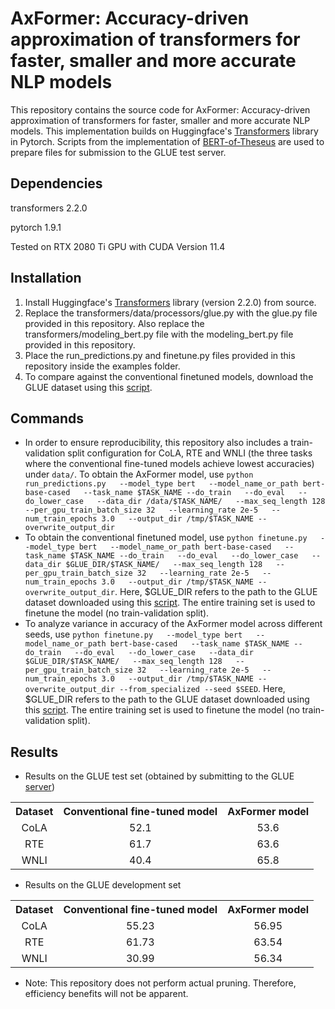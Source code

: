 # AxFormer: Accuracy-driven approximation of transformers for faster, smaller and more accurate NLP models
This repository contains the source code for AxFormer: Accuracy-driven approximation of transformers for faster, smaller and more accurate NLP models. This implementation builds on Huggingface's [Transformers](https://github.com/huggingface/transformers) library in Pytorch. Scripts from  the implementation of [BERT-of-Theseus](https://github.com/JetRunner/BERT-of-Theseus) are used to prepare files for submission to the GLUE test server.

## Dependencies
transformers 2.2.0

pytorch 1.9.1 

Tested on RTX 2080 Ti GPU with CUDA Version 11.4

## Installation
1. Install Huggingface's [Transformers](https://github.com/huggingface/transformers) library (version 2.2.0) from source.
2. Replace the transformers/data/processors/glue.py with the glue.py file provided in this repository. Also replace the transformers/modeling_bert.py file with the modeling_bert.py file provided in this repository.
3. Place the run_predictions.py and finetune.py files provided in this repository inside the examples folder.
4. To compare against the conventional finetuned models, download the GLUE dataset using this [script](https://gist.github.com/W4ngatang/60c2bdb54d156a41194446737ce03e2e).

## Commands

+ In order to ensure reproducibility, this repository also includes a train-validation split configuration for CoLA, RTE and WNLI (the three tasks where the conventional fine-tuned models achieve lowest accuracies) under `data/`. To obtain the AxFormer model, use `python run_predictions.py   --model_type bert   --model_name_or_path bert-base-cased   --task_name $TASK_NAME --do_train   --do_eval   --do_lower_case   --data_dir /data/$TASK_NAME/   --max_seq_length 128   --per_gpu_train_batch_size 32   --learning_rate 2e-5   --num_train_epochs 3.0   --output_dir /tmp/$TASK_NAME --overwrite_output_dir`
+ To obtain the conventional finetuned model, use `python finetune.py   --model_type bert   --model_name_or_path bert-base-cased   --task_name $TASK_NAME --do_train   --do_eval   --do_lower_case   --data_dir $GLUE_DIR/$TASK_NAME/   --max_seq_length 128   --per_gpu_train_batch_size 32   --learning_rate 2e-5   --num_train_epochs 3.0   --output_dir /tmp/$TASK_NAME --overwrite_output_dir`. Here, $GLUE_DIR refers to the path to the GLUE dataset downloaded using this [script](https://gist.github.com/W4ngatang/60c2bdb54d156a41194446737ce03e2e). The entire training set is used to finetune the model (no train-validation split).
+ To analyze variance in accuracy of the AxFormer model across different seeds, use `python finetune.py   --model_type bert   --model_name_or_path bert-base-cased   --task_name $TASK_NAME --do_train   --do_eval   --do_lower_case   --data_dir $GLUE_DIR/$TASK_NAME/   --max_seq_length 128   --per_gpu_train_batch_size 32   --learning_rate 2e-5   --num_train_epochs 3.0   --output_dir /tmp/$TASK_NAME --overwrite_output_dir --from_specialized --seed $SEED`. Here, $GLUE_DIR refers to the path to the GLUE dataset downloaded using this [script](https://gist.github.com/W4ngatang/60c2bdb54d156a41194446737ce03e2e). The entire training set is used to finetune the model (no train-validation split).

## Results
+ Results on the GLUE test set (obtained by submitting to the GLUE [server](https://gluebenchmark.com/))
<table>
    <tr align="center">
        <th>Dataset</th>
        <th>Conventional fine-tuned model</th>
        <th>AxFormer model</th>
    </tr>
    <tr align="center">
        <td>CoLA</td>
        <td>52.1</td>
        <td>53.6</td>
    </tr>
    <tr align="center">
        <td>RTE</td>
        <td>61.7</td>
        <td>63.6</td>
    </tr>
      <tr align="center">
        <td>WNLI</td>
        <td>40.4</td>
        <td>65.8</td>
    </tr>
</table>

+ Results on the GLUE development set
<table>
    <tr align="center">
        <th>Dataset</th>
        <th>Conventional fine-tuned model</th>
        <th>AxFormer model</th>
    </tr>
    <tr align="center">
        <td>CoLA</td>
        <td>55.23</td>
        <td>56.95</td>
    </tr>
    <tr align="center">
        <td>RTE</td>
        <td>61.73</td>
        <td>63.54</td>
    </tr>
      <tr align="center">
        <td>WNLI</td>
        <td>30.99</td>
        <td>56.34</td>
    </tr>
</table>

+ Note: This repository does not perform actual pruning. Therefore, efficiency benefits will not be apparent.

